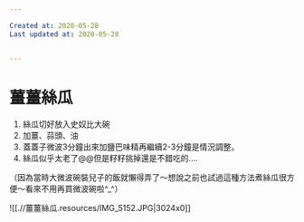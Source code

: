 ```yaml
---

Created at: 2020-05-28
Last updated at: 2020-05-28


---
```


# 薑薑絲瓜


1. 絲瓜切好放入史奴比大碗
2. 加薑、蒜頭、油
3. 蓋蓋子微波3分鐘出來加鹽巴味精再繼續2-3分鐘是情況調整。
4. 絲瓜似乎太老了@@但是籽籽挑掉還是不錯吃的....

（因為當時大微波碗裝兒子的飯就懶得弄了～想說之前也試過這種方法煮絲瓜很方便～看來不用再買微波碗啦^\_^）

![[.//薑薑絲瓜.resources/IMG_5152.JPG\|3024x0]]

